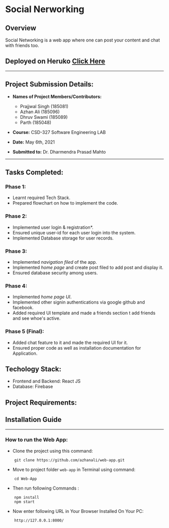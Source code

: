 # Social Nerworking

## Overview

Social Networking is a web app where one can post your content and chat with friends too.


## Deployed on Heruko [Click Here](https://let-be-friends.herokuapp.com/)

--------------------------------------------------------------------------------------------------------------
## Project Submission Details:


* **Names of Project Members/Contributors:**
 
	* Prajjwal Singh (185081)
	* Azhan Ali (185096)
	* Dhruv Swami (185089)
	* Parth (185048)

* **Course:**  CSD-327 Software Engineering LAB
* **Date:** May 6th, 2021
* **Submitted to:** Dr. Dharmendra Prasad Mahto


---------------------------------------------------------------------------------------------------------------
## Tasks Completed:


### Phase 1:
 * Learnt required Tech Stack.
 * Prepared flowchart on how to implement the code.

### Phase 2:
 * Implemented user login & registration*.
 * Ensured unique user-id for each user login into the system.
 * Implemented Database storage for user records.

### Phase 3:
 * Implemented *navigation filed* of the app.
 * Implemented *home page* and create post filed to add post and display it.
 * Ensured database security among users.

### Phase 4:
 * Implemented *home page UI*.
 * Implemented other signin authentications via google github and facebook.
 * Added required UI template and made a friends section t add friends and see whoe's active.

### Phase 5 (Final):
 * Added chat feature to it and made the required UI for it.
 * Ensured proper code as well as installation documentation for Application.

## Techology Stack:

 * Frontend and Backend: React JS
 * Database: Firebase


## Project Requirements:

## Installation Guide

---

### How to run the Web App:

- Clone the project using this command:
```
	git clone https://github.com/azhanali/web-app.git
```
- Move to project folder `web-app` in Terminal using command:
```
	cd Web-App
```
- Then run following Commands :
```
	npm install
  	npm start
```
- Now enter following URL in Your Browser Installed On Your PC:
```
	http://127.0.0.1:8000/
```
